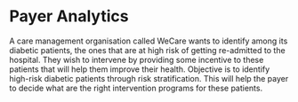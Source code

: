 # Payer Analytics

A care management organisation called WeCare wants to identify among its diabetic patients, the ones that are at high risk of getting re-admitted to the hospital. They wish to intervene by providing some incentive to these patients that will help them improve their health. Objective is to identify high-risk diabetic patients through risk stratification. This will help the payer to decide what are the right intervention programs for these patients.

